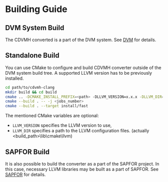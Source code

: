 # Building Guide

## DVM System Build

The CDVMH converted is a part of the DVM system. See [DVM](http://dvm-system.org) for details.

## Standalone Build

You can use CMake to configure and build CDVMH converter outside of the DVM system build tree.
A supported LLVM version has to be previously installed.

```bash
cd path/to/cdvmh-clang
mkdir build && cd build
cmake .. -DCMAKE_INSTALL_PREFIX=<path> -DLLVM_VERSION=x.x.x -DLLVM_DIR=<path/to/cmake/llvm>
cmake --build . -- -j <jobs_number>
cmake --build . --target install/fast
```

The mentioned CMake variables are optional:

- `LLVM_VERSION` specifies the LLVM version to use,
- `LLVM_DIR` specifies a path to the LLVM configuration files. (actually <build_path>\lib\cmake\llvm)

## SAPFOR Build

It is also possible to build the converter as a part of the SAPFOR project.
In this case, necessary LLVM libraries may be built as a part of SAPFOR.
See [SAPFOR](https://github.com/dvm-system) for details.
